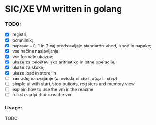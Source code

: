 # SIC/XE VM written in golang

### TODO:

-   [x] registri;
-   [x] pomnilnik;
-   [x] naprave – 0, 1 in 2 naj predstavljajo standardni vhod, izhod in napake;
-   [x] vse načine naslavljanja;
-   [x] vse formate ukazov;
-   [x] ukaze za celoštevilsko aritmetiko in bitne operacije;
-   [x] ukaze za skoke;
-   [x] ukaze load in store; in
-   [ ] samodejno izvajanje (z metodami *start*, *stop* in *step*)
-   [ ] simple ui with start, stop buttons, registers and memory view
-   [ ] explain how to use the vm in the readme
-   [ ] run.sh script that runs the vm

### Usage:

TODO
